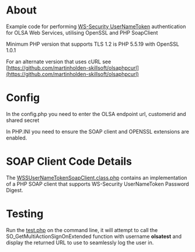 # About
Example code for performing [WS-Security UserNameToken](https://www.oasis-open.org/committees/download.php/13392/wss-v1.1-spec-pr-UsernameTokenProfile-01.htm) authentication for OLSA Web Services, utilising OpenSSL and PHP SoapClient

Minimum PHP version that supports TLS 1.2 is PHP 5.5.19 with OpenSSL 1.0.1

For an alternate version that uses cURL see [https://github.com/martinholden-skillsoft/olsaphpcurl](https://github.com/martinholden-skillsoft/olsaphpcurl)

# Config
In the config.php you need to enter the OLSA endpoint url, customerid and shared secret

In PHP.INI you need to ensure the SOAP client and OPENSSL extensions are enabled.

# SOAP Client Code Details
The [WSSUserNameTokenSoapClient.class.php](WSSUserNameTokenSoapClient.class.php) contains an implementation of a PHP SOAP client that supports WS-Security UserNameToken Password Digest.

# Testing
Run the [test.php](test.php) on the command line, it will attempt to call the SO_GetMultiActionSignOnExtended function with username **olsatest** and display the returned URL to use to seamlessly log the user in.

